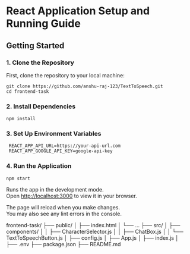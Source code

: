 # React Application Setup and Running Guide

## Getting Started

### 1. Clone the Repository

First, clone the repository to your local machine:

```shell
git clone https://github.com/anshu-raj-123/TextToSpeech.git
cd frontend-task
```

### 2. Install Dependencies

```shell
npm install
```

### 3. Set Up Environment Variables

```shell
 REACT_APP_API_URL=https://your-api-url.com
 REACT_APP_GOOGLE_API_KEY=google-api-key
```

### 4. Run the Application

```shell
npm start
```

Runs the app in the development mode.\
Open [http://localhost:3000](http://localhost:3000) to view it in your browser.

The page will reload when you make changes.\
You may also see any lint errors in the console.

frontend-task/
├── public/
│   ├── index.html
│   └── ...
├── src/
│   ├── components/
│   │   ├── CharacterSelector.js
│   │   ├── ChatBox.js
│   │   └── TextToSpeechButton.js
│   ├── config.js
│   ├── App.js
│   ├── index.js
│   
├── .env
├── package.json
├── README.md



